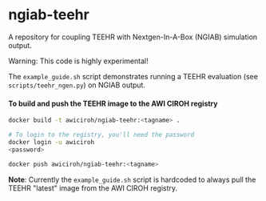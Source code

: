 # ngiab-teehr
A repository for coupling TEEHR with Nextgen-In-A-Box (NGIAB) simulation output.

Warning: This code is highly experimental!

The `example_guide.sh` script demonstrates running a TEEHR evaluation (see `scripts/teehr_ngen.py`) on NGIAB output.

#### To build and push the TEEHR image to the AWI CIROH registry

```bash
docker build -t awiciroh/ngiab-teehr:<tagname> .

# To login to the registry, you'll need the password
docker login -u awiciroh
<password>

docker push awiciroh/ngiab-teehr:<tagname>
```

**Note**: Currently the `example_guide.sh` script is hardcoded to always pull the TEEHR "latest" image from the AWI CIROH registry.